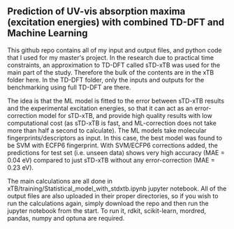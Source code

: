 ## Prediction of UV-vis absorption maxima (excitation energies) with combined TD-DFT and Machine Learning

This github repo contains all of my input and output files, and python code that I used for my master's project. In the research due to practical time constraints, an approximation to TD-DFT called sTD-xTB was used for the main part of the study. Therefore the bulk of the contents are in the xTB folder here. In the TD-DFT folder, only the inputs and outputs for the benchmarking using full TD-DFT are there.

The idea is that the ML model is fitted to the error between sTD-xTB results and the experimental excitation energies, so that it can act as an error-correction model for sTD-xTB, and provide high quality results with low computational cost (as sTD-xTB is fast, and ML-correction does not take more than half a second to calculate). The ML models take molecular fingerprints/descriptors as input. In this case, the best model was found to be SVM with ECFP6 fingerprint. With SVM/ECFP6 corrections added, the predictions for test set (i.e. unseen data) shows very high accuracy (MAE = 0.04 eV) compared to just sTD-xTB without any error-correction (MAE = 0.23 eV).

The main calculations are all done in xTB/training/Statistical_model_with_stdxtb.ipynb jupyter notebook. All of the output files are also uploaded in their proper directories, so if you wish to run the calculations again, simply download the repo and then run the jupyter notebook from the start. To run it, rdkit, scikit-learn, mordred, pandas, numpy and optuna are required.